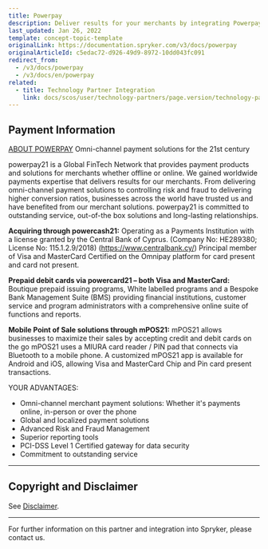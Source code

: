 ```yaml
---
title: Powerpay
description: Deliver results for your merchants by integrating Powerpay into the Spryker Commerce OS.
last_updated: Jan 26, 2022
template: concept-topic-template
originalLink: https://documentation.spryker.com/v3/docs/powerpay
originalArticleId: c5edac72-d926-49d9-8972-10dd043fc091
redirect_from:
  - /v3/docs/powerpay
  - /v3/docs/en/powerpay
related:
  - title: Technology Partner Integration
    link: docs/scos/user/technology-partners/page.version/technology-partner-integration.html
---
```


## Payment Information
[ABOUT POWERPAY](https://www.powerpay21.com)
Omni-channel payment solutions for the 21st century

powerpay21 is a Global FinTech Network that provides payment products and solutions for merchants whether offline or online.
We gained worldwide payments expertise that delivers results for our merchants. From delivering omni-channel payment solutions to controlling risk and fraud to delivering higher conversion ratios, businesses across the world have trusted us and have benefited from our merchant solutions. powerpay21 is committed to outstanding service, out-of-the box solutions and long-lasting relationships.

**Acquiring through powercash21:**
Operating as a Payments Institution with a license granted by the Central Bank of Cyprus. (Company No: HE289380; License No: 115.1.2.9/2018) (https://www.centralbank.cy/) Principal member of Visa and MasterCard Certified on the Omnipay platform for card present and card not present.

**Prepaid debit cards via powercard21 – both Visa and MasterCard:**
Boutique prepaid issuing programs, White labelled programs and a Bespoke Bank Management Suite (BMS) providing financial institutions, customer service and program administrators with a comprehensive online suite of functions and reports.

**Mobile Point of Sale solutions through mPOS21:**
mPOS21 allows businesses to maximize their sales by accepting credit and debit cards on the go mPOS21 uses a MIURA card reader / PIN pad that connects via Bluetooth to a mobile phone. A customized mPOS21 app is available for Android and iOS, allowing Visa and MasterCard Chip and Pin card present transactions.

YOUR ADVANTAGES:

* Omni-channel merchant payment solutions: Whether it's payments online, in-person or over the phone
* Global and localized payment solutions
* Advanced Risk and Fraud Management
* Superior reporting tools
* PCI-DSS Level 1 Certified gateway for data security
* Commitment to outstanding service

---

## Copyright and Disclaimer

See [Disclaimer](https://github.com/spryker/spryker-documentation).

---
For further information on this partner and integration into Spryker, please contact us.

<div class="hubspot-forms hubspot-forms--docs">
<div class="hubspot-form" id="hubspot-partners-1">
            <div class="script-embed" data-code="
                                            hbspt.forms.create({
				                                portalId: '2770802',
				                                formId: '163e11fb-e833-4638-86ae-a2ca4b929a41',
              	                                onFormReady: function() {
              		                                const hbsptInit = new CustomEvent('hbsptInit', {bubbles: true});
              		                                document.querySelector('#hubspot-partners-1').dispatchEvent(hbsptInit);
              	                                }
				                            });
            "></div>
</div>
</div>
